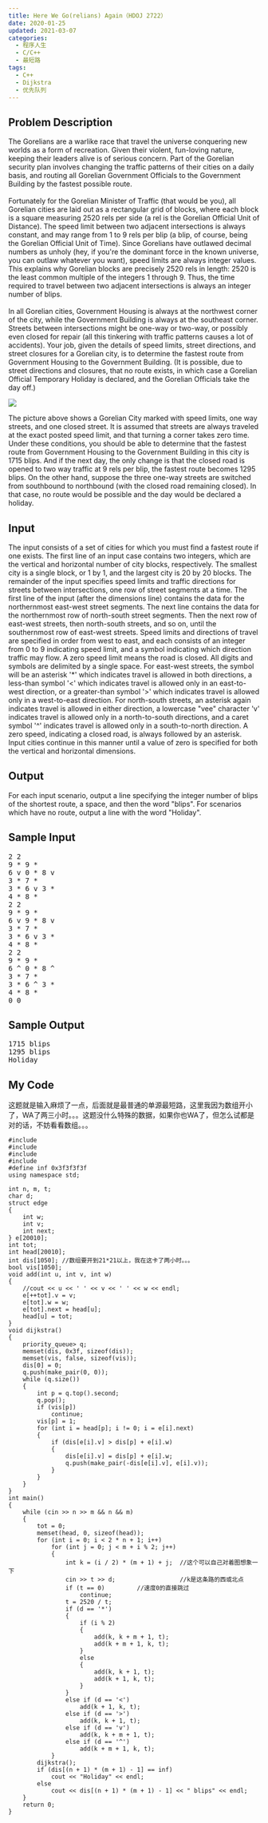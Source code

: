```yaml
---
title: Here We Go(relians) Again（HDOJ 2722）
date: 2020-01-25
updated: 2021-03-07
categories:
  - 程序人生
  - C/C++
  - 最短路
tags:
  - C++
  - Dijkstra
  - 优先队列
---
```


<h2><strong>Problem Description</strong> </h2>
The Gorelians are a warlike race that travel the universe conquering new worlds as a form of recreation. Given their violent, fun-loving nature, keeping their leaders alive is of serious concern. Part of the Gorelian security plan involves changing the traffic patterns of their cities on a daily basis, and routing all Gorelian Government Officials to the Government Building by the fastest possible route.<br /><br />Fortunately for the Gorelian Minister of Traffic (that would be you), all Gorelian cities are laid out as a rectangular grid of blocks, where each block is a square measuring 2520 rels per side (a rel is the Gorelian Official Unit of Distance). The speed limit between two adjacent intersections is always constant, and may range from 1 to 9 rels per blip (a blip, of course, being the Gorelian Official Unit of Time). Since Gorelians have outlawed decimal numbers as unholy (hey, if you're the dominant force in the known universe, you can outlaw whatever you want), speed limits are always integer values. This explains why Gorelian blocks are precisely 2520 rels in length: 2520 is the least common multiple of the integers 1 through 9. Thus, the time required to travel between two adjacent intersections is always an integer number of blips.<br /><br />In all Gorelian cities, Government Housing is always at the northwest corner of the city, while the Government Building is always at the southeast corner. Streets between intersections might be one-way or two-way, or possibly even closed for repair (all this tinkering with traffic patterns causes a lot of accidents). Your job, given the details of speed limits, street directions, and street closures for a Gorelian city, is to determine the fastest route from Government Housing to the Government Building. (It is possible, due to street directions and closures, that no route exists, in which case a Gorelian Official Temporary Holiday is declared, and the Gorelian Officials take the day off.)

![](https://img.blueflame.org.cn/images/2021/03/07/8267cb5249c2.png)

The picture above shows a Gorelian City marked with speed limits, one way streets, and one closed street. It is assumed that streets are always traveled at the exact posted speed limit, and that turning a corner takes zero time. Under these conditions, you should be able to determine that the fastest route from Government Housing to the Government Building in this city is 1715 blips. And if the next day, the only change is that the closed road is opened to two way traffic at 9 rels per blip, the fastest route becomes 1295 blips. On the other hand, suppose the three one-way streets are switched from southbound to northbound (with the closed road remaining closed). In that case, no route would be possible and the day would be declared a holiday.

<h2><strong>Input</strong> </h2>

The input consists of a set of cities for which you must find a fastest route if one exists. The first line of an input case contains two integers, which are the vertical and horizontal number of city blocks, respectively. The smallest city is a single block, or 1 by 1, and the largest city is 20 by 20 blocks. The remainder of the input specifies speed limits and traffic directions for streets between intersections, one row of street segments at a time. The first line of the input (after the dimensions line) contains the data for the northernmost east-west street segments. The next line contains the data for the northernmost row of north-south street segments. Then the next row of east-west streets, then north-south streets, and so on, until the southernmost row of east-west streets. Speed limits and directions of travel are specified in order from west to east, and each consists of an integer from 0 to 9 indicating speed limit, and a symbol indicating which direction traffic may flow. A zero speed limit means the road is closed. All digits and symbols are delimited by a single space. For east-west streets, the symbol will be an asterisk '*' which indicates travel is allowed in both directions, a less-than symbol '<' which indicates travel is allowed only in an east-to-west direction, or a greater-than symbol '>' which indicates travel is allowed only in a west-to-east direction. For north-south streets, an asterisk again indicates travel is allowed in either direction, a lowercase "vee" character 'v' indicates travel is allowed only in a north-to-south directions, and a caret symbol '^' indicates travel is allowed only in a south-to-north direction. A zero speed, indicating a closed road, is always followed by an asterisk. Input cities continue in this manner until a value of zero is specified for both the vertical and horizontal dimensions.

<h2><strong>Output</strong> </h2>

For each input scenario, output a line specifying the integer number of blips of the shortest route, a space, and then the word "blips". For scenarios which have no route, output a line with the word "Holiday".

<h2><strong>Sample Input</strong> </h2>

<pre class="wp-block-preformatted">2 2
9 * 9 *
6 v 0 * 8 v
3 * 7 *
3 * 6 v 3 *
4 * 8 *
2 2
9 * 9 *
6 v 9 * 8 v
3 * 7 *
3 * 6 v 3 *
4 * 8 *
2 2
9 * 9 *
6 ^ 0 * 8 ^
3 * 7 *
3 * 6 ^ 3 *
4 * 8 *
0 0</pre>

<h2><strong>Sample Output</strong> </h2>

<pre class="wp-block-preformatted">1715 blips
1295 blips
Holiday</pre>

<h2>My Code</h2>

<p>这题就是输入麻烦了一点，后面就是最普通的单源最短路，这里我因为数组开小了，WA了两三小时。。。这题没什么特殊的数据，如果你也WA了，但怎么试都是对的话，不妨看看数组。。。</p>

<pre class="wp-block-code"><code lang="cpp" class="language-cpp line-numbers">#include <iostream>
#include <queue>
#include <cstring>
#include <cstdio>
#define inf 0x3f3f3f3f
using namespace std;

int n, m, t;
char d;
struct edge
{
    int w;
    int v;
    int next;
} e[20010];
int tot;
int head[20010];
int dis[1050]; //数组要开到21*21以上，我在这卡了两小时。。。
bool vis[1050];
void add(int u, int v, int w)
{
    //cout << u << ' ' << v << ' ' << w << endl;
    e[++tot].v = v;
    e[tot].w = w;
    e[tot].next = head[u];
    head[u] = tot;
}
void dijkstra()
{
    priority_queue<pair<int, int>> q;
    memset(dis, 0x3f, sizeof(dis));
    memset(vis, false, sizeof(vis));
    dis[0] = 0;
    q.push(make_pair(0, 0));
    while (q.size())
    {
        int p = q.top().second;
        q.pop();
        if (vis[p])
            continue;
        vis[p] = 1;
        for (int i = head[p]; i != 0; i = e[i].next)
        {
            if (dis[e[i].v] > dis[p] + e[i].w)
            {
                dis[e[i].v] = dis[p] + e[i].w;
                q.push(make_pair(-dis[e[i].v], e[i].v));
            }
        }
    }
}
int main()
{
    while (cin >> n >> m && n && m)
    {
        tot = 0;
        memset(head, 0, sizeof(head));
        for (int i = 0; i < 2 * n + 1; i++)
            for (int j = 0; j < m + i % 2; j++)
            {
                int k = (i / 2) * (m + 1) + j;  //这个可以自己对着图想象一下
                cin >> t >> d;                  //k是这条路的西或北点
                if (t == 0)         //速度0的直接跳过
                    continue;
                t = 2520 / t;
                if (d == '*')
                {
                    if (i % 2)
                    {
                        add(k, k + m + 1, t);
                        add(k + m + 1, k, t);
                    }
                    else
                    {
                        add(k, k + 1, t);
                        add(k + 1, k, t);
                    }
                }
                else if (d == '<')
                    add(k + 1, k, t);
                else if (d == '>')
                    add(k, k + 1, t);
                else if (d == 'v')
                    add(k, k + m + 1, t);
                else if (d == '^')
                    add(k + m + 1, k, t);
            }
        dijkstra();
        if (dis[(n + 1) * (m + 1) - 1] == inf)
            cout << "Holiday" << endl;
        else
            cout << dis[(n + 1) * (m + 1) - 1] << " blips" << endl;
    }
    return 0;
}</code></pre>

